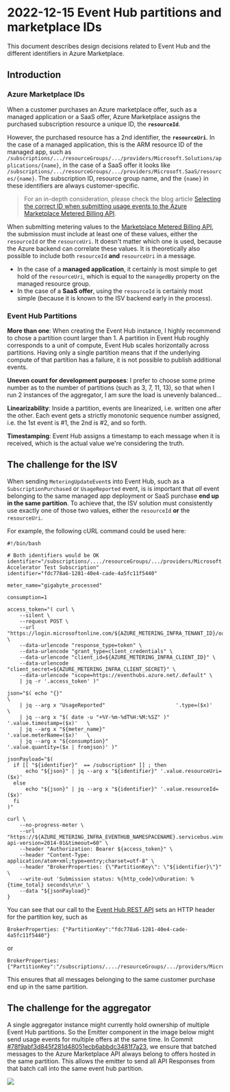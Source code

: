 # 2022-12-15 Event Hub partitions and marketplace IDs

This document describes design decisions related to Event Hub and the different identifiers in Azure Marketplace.

## Introduction

### Azure Marketplace IDs

When a customer purchases an Azure marketplace offer, such as a managed application or a SaaS offer, Azure Marketplace assigns the purchased subscription resource a unique ID, the **`resourceId`**. 

However, the purchased resource has a 2nd identifier, the **`resourceUri`**. In the case of a managed application, this is the ARM resource ID of the managed app, such as `/subscriptions/.../resourceGroups/.../providers/Microsoft.Solutions/applications/{name}`, in the case of a SaaS offer it looks like `/subscriptions/.../resourceGroups/.../providers/Microsoft.SaaS/resources/{name}`. The subscription ID, resource group name, and the `{name}` in these identifiers are always customer-specific.

> For an in-depth consideration, please check the blog article [Selecting the correct ID when submitting usage events to the Azure Marketplace Metered Billing API](https://techcommunity.microsoft.com/t5/fasttrack-for-azure/azure-marketplace-metered-billing-picking-the-correct-id-when/ba-p/3542373).

When submitting metering values to the [Marketplace Metered Billing API](https://learn.microsoft.com/en-us/azure/marketplace/marketplace-metering-service-apis), the submission must include at least one of these values, either the `resourceId` or the `resourceUri`. It doesn't matter which one is used, because the Azure backend can correlate these values. It is theoretically also possible to include both `resourceId` **and** `resourceUri` in a message. 

- In the case of a **managed application**, it certainly is most simple to get hold of the `resourceUri`, which is equal to the `managedBy` property on the managed resource group.
- In the case of a **SaaS offer**, using the `resourceId` is certainly most simple (because it is known to the ISV backend early in the process).

### Event Hub Partitions

**More than one**: When creating the Event Hub instance, I highly recommend to chose a partition count larger than 1. A partition in Event Hub roughly corresponds to a unit of compute, Event Hub scales horizontally across partitions. Having only a single partition means that if the underlying compute of that partition has a failure, it is not possible to publish additional events. 

**Uneven count for development purposes**: I prefer to choose some prime number as to the number of partitions (such as 3, 7, 11, 13), so that when I run 2 instances of the aggregator, I am sure the load is unevenly balanced...

**Linearizability**: Inside a partition, events are linearized, i.e. written one after the other. Each event gets a strictly monotonic sequence number assigned, i.e. the 1st event is #1, the 2nd is #2, and so forth. 

**Timestamping**: Event Hub assigns a timestamp to each message when it is received, which is the actual value we're considering the truth.

## The challenge for the ISV

When sending `MeteringUpdateEvent`s into Event Hub, such as a `SubscriptionPurchased` or `UsageReported` event, is is important that *all* event belonging to the same managed app deployment or SaaS purchase **end up in the same partition**. To achieve that, the ISV solution must consistently use exactly one of those two values, either the  `resourceId` **or** the `resourceUri`. 

For example, the following cURL command could be used here:

```shell
#!/bin/bash

# Both identifiers would be OK
identifier="/subscriptions/..../resourceGroups/.../providers/Microsoft.SaaS/resources/SaaS Accelerator Test Subscription"
identifier="fdc778a6-1281-40e4-cade-4a5fc11f5440"

meter_name="gigabyte_processed"

consumption=1

access_token="( curl \
    --silent \
    --request POST \
    --url "https://login.microsoftonline.com/${AZURE_METERING_INFRA_TENANT_ID}/oauth2/v2.0/token" \
    --data-urlencode "response_type=token" \
    --data-urlencode "grant_type=client_credentials" \
    --data-urlencode "client_id=${AZURE_METERING_INFRA_CLIENT_ID}" \
    --data-urlencode "client_secret=${AZURE_METERING_INFRA_CLIENT_SECRET}" \
    --data-urlencode "scope=https://eventhubs.azure.net/.default" \
    | jq -r '.access_token' )"

json="$( echo "{}"                                                                      \
    | jq --arg x "UsageReported"                       '.type=($x)'              \
    | jq --arg x "$( date -u "+%Y-%m-%dT%H:%M:%SZ" )"  '.value.timestamp=($x)'   \
    | jq --arg x "${meter_name}"                       '.value.meterName=($x)'   \
    | jq --arg x "${consumption}"                      '.value.quantity=($x | fromjson)' )"

jsonPayload="$( 
  if [[ "${identifier}"  == /subscription* ]] ; then
      echo "${json}" | jq --arg x "${identifier}" '.value.resourceUri=($x)' 
  else
      echo "${json}" | jq --arg x "${identifier}" '.value.resourceId=($x)' 
  fi
)"      
      
curl \
    --no-progress-meter \
    --url "https://${AZURE_METERING_INFRA_EVENTHUB_NAMESPACENAME}.servicebus.windows.net/${AZURE_METERING_INFRA_EVENTHUB_INSTANCENAME}/messages?api-version=2014-01&timeout=60" \
    --header "Authorization: Bearer ${access_token}" \
    --header "Content-Type: application/atom+xml;type=entry;charset=utf-8" \
    --header "BrokerProperties: {\"PartitionKey\": \"${identifier}\"}" \
    --write-out 'Submission status: %{http_code}\nDuration: %{time_total} seconds\n\n' \
    --data "${jsonPayload}"    
}
```

You can see that our call to the [Event Hub REST API](https://learn.microsoft.com/en-us/rest/api/eventhub/send-event) sets an HTTP header for the partition key, such as 

```text
BrokerProperties: {"PartitionKey":"fdc778a6-1281-40e4-cade-4a5fc11f5440"}
```

or

```text
BrokerProperties: {"PartitionKey":"/subscriptions/..../resourceGroups/.../providers/Microsoft.SaaS/resources/..."}
```

This ensures that all messages belonging to the same customer purchase end up in the same partition.

## The challenge for the aggregator

A single aggregator instance might currently hold ownership of multiple Event Hub partitions. So the Emitter component in the image below might send usage events for multiple offers at the same time. In Commit [#78f9abf3d845f281d48051ecb6abbdc3481f7a23](https://github.com/microsoft/metered-billing-accelerator/commit/78f9abf3d845f281d48051ecb6abbdc3481f7a23), we ensure that batched messages to the Azure Marketplace API always belong to offers hosted in the same partition. This allows the emitter to send all API Responses from that batch call into the same event hub partition.

![](../images/2022-03-15--13-00-01.svg)
